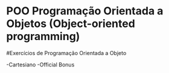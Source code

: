 # POO Programação Orientada a Objetos (Object-oriented programming)

#Exercícios de Programação Orientada a Objeto

-Cartesiano
-Official Bonus
